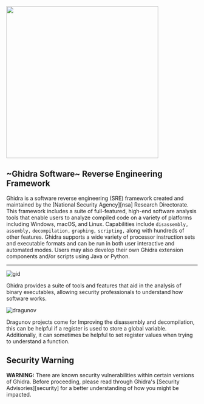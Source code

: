 <img src="Ghidra/Features/Base/src/main/resources/images/GHIDRA_3.png" width="400">

## ~Ghidra Software~ Reverse Engineering Framework

Ghidra is a software reverse engineering (SRE) framework created and maintained by the 
[National Security Agency][nsa] Research Directorate. This framework includes a suite of 
full-featured, high-end software analysis tools that enable users to analyze compiled code on a 
variety of platforms including Windows, macOS, and Linux. Capabilities include `disassembly,` 
`assembly,` `decompilation,` `graphing,` `scripting,` along with hundreds of other features. Ghidra 
supports a wide variety of processor instruction sets and executable formats and can be run in both 
user interactive and automated modes. Users may also develop their own Ghidra extension components 
and/or scripts using Java or Python.
<hr>

![gid](https://github.com/Sulaimannabdul/dragunov/assets/151133481/f43974b9-f156-461b-86f3-dec2daad4eb3)

Ghidra provides a suite of tools and features that aid in the analysis of binary executables, allowing security professionals to understand how software works.
<br>

![dragunov](https://github.com/Sulaimannabdul/dragunov/assets/151133481/249d4009-86d0-4d02-a05d-0d1380a0b38c)

Dragunov projects come for Improving the disassembly and decompilation, this can be helpful if a register is used to store a global
variable. Additionally, it can sometimes be helpful to set register values when trying to understand a function.

## Security Warning

**WARNING:** There are known security vulnerabilities within certain versions of Ghidra.  Before 
proceeding, please read through Ghidra's [Security Advisories][security] for a better understanding 
of how you might be impacted.
